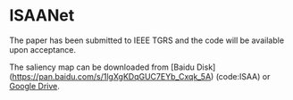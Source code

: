 # ISAANet
The paper has been submitted to IEEE TGRS and the code will be available upon acceptance.

The saliency map can be downloaded from [Baidu Disk] (https://pan.baidu.com/s/1lgXgKDqGUC7EYb_Cxqk_5A) (code:ISAA) or [Google Drive](https://drive.google.com/file/d/1k2AdN2vbectpmVRx4Q_se9Uxeka8oWMd/view?usp=sharing).
